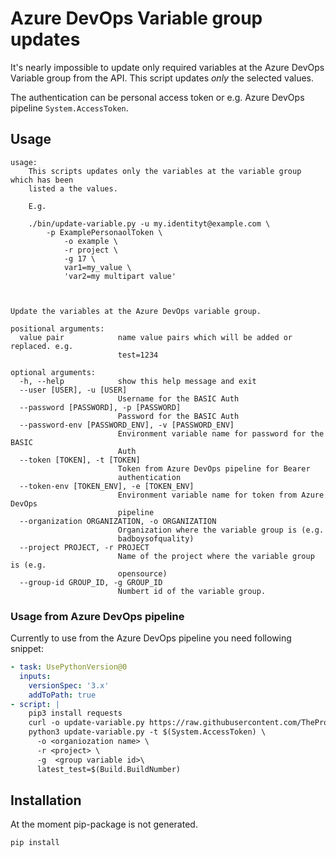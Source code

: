 # Azure DevOps Variable group updates

It's nearly impossible to update only required variables at the Azure DevOps Variable group
from the API. This script updates _only_ the selected values.

The authentication can be personal access token or e.g. Azure DevOps pipeline 
`System.AccessToken`.

## Usage

```
usage: 
    This scripts updates only the variables at the variable group which has been 
    listed a the values.

    E.g. 

    ./bin/update-variable.py -u my.identityt@example.com \
        -p ExamplePersonaolToken \
            -o example \
            -r project \
            -g 17 \
            var1=my_value \
            'var2=my multipart value'
        
        

Update the variables at the Azure DevOps variable group.

positional arguments:
  value pair            name value pairs which will be added or replaced. e.g.
                        test=1234

optional arguments:
  -h, --help            show this help message and exit
  --user [USER], -u [USER]
                        Username for the BASIC Auth
  --password [PASSWORD], -p [PASSWORD]
                        Password for the BASIC Auth
  --password-env [PASSWORD_ENV], -v [PASSWORD_ENV]
                        Environment variable name for password for the BASIC
                        Auth
  --token [TOKEN], -t [TOKEN]
                        Token from Azure DevOps pipeline for Bearer
                        authentication
  --token-env [TOKEN_ENV], -e [TOKEN_ENV]
                        Environment variable name for token from Azure DevOps
                        pipeline
  --organization ORGANIZATION, -o ORGANIZATION
                        Organization where the variable group is (e.g.
                        badboysofquality)
  --project PROJECT, -r PROJECT
                        Name of the project where the variable group is (e.g.
                        opensource)
  --group-id GROUP_ID, -g GROUP_ID
                        Numbert id of the variable group.
```

### Usage from Azure DevOps pipeline

Currently to use from the Azure DevOps pipeline you need following snippet:

```yaml
- task: UsePythonVersion@0
  inputs:
    versionSpec: '3.x' 
    addToPath: true
- script: |    
    pip3 install requests
    curl -o update-variable.py https://raw.githubusercontent.com/TheProjectAurora/azure-devops-variable-updater/main/bin/update-variable.py
    python3 update-variable.py -t $(System.AccessToken) \
      -o <organiozation name> \
      -r <project> \
      -g  <group variable id>\
      latest_test=$(Build.BuildNumber)
```

## Installation

At the moment pip-package is not generated.

```
pip install
```
